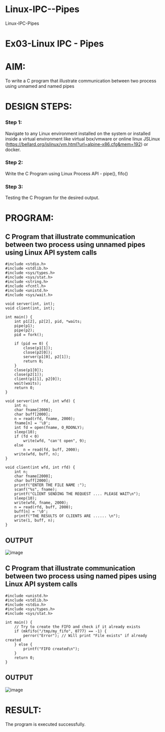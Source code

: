# Linux-IPC--Pipes
Linux-IPC-Pipes


# Ex03-Linux IPC - Pipes

# AIM:
To write a C program that illustrate communication between two process using unnamed and named pipes

# DESIGN STEPS:

### Step 1:

Navigate to any Linux environment installed on the system or installed inside a virtual environment like virtual box/vmware or online linux JSLinux (https://bellard.org/jslinux/vm.html?url=alpine-x86.cfg&mem=192) or docker.

### Step 2:

Write the C Program using Linux Process API - pipe(), fifo()

### Step 3:

Testing the C Program for the desired output. 

# PROGRAM:

## C Program that illustrate communication between two process using unnamed pipes using Linux API system calls
```
#include <stdio.h>
#include <stdlib.h>
#include <sys/types.h> 
#include <sys/stat.h> 
#include <string.h> 
#include <fcntl.h> 
#include <unistd.h>
#include <sys/wait.h>

void server(int, int); 
void client(int, int); 

int main() { 
    int p1[2], p2[2], pid, *waits; 
    pipe(p1); 
    pipe(p2); 
    pid = fork(); 

    if (pid == 0) { 
        close(p1[1]); 
        close(p2[0]); 
        server(p1[0], p2[1]); 
        return 0;
    } 
    close(p1[0]); 
    close(p2[1]); 
    client(p1[1], p2[0]); 
    wait(waits); 
    return 0; 
} 

void server(int rfd, int wfd) { 
    int n; 
    char fname[2000]; 
    char buff[2000];
    n = read(rfd, fname, 2000);
    fname[n] = '\0';
    int fd = open(fname, O_RDONLY);
    sleep(10); 
    if (fd < 0) 
        write(wfd, "can't open", 9); 
    else 
        n = read(fd, buff, 2000); 
    write(wfd, buff, n); 
}

void client(int wfd, int rfd) {
    int n; 
    char fname[2000];
    char buff[2000];
    printf("ENTER THE FILE NAME :");
    scanf("%s", fname);
    printf("CLIENT SENDING THE REQUEST .... PLEASE WAIT\n");
    sleep(10);
    write(wfd, fname, 2000);
    n = read(rfd, buff, 2000);
    buff[n] = '\0';
    printf("THE RESULTS OF CLIENTS ARE ...... \n"); 
    write(1, buff, n);
}

```
## OUTPUT
![image](https://github.com/user-attachments/assets/58c14182-f297-486a-a6f5-b47a9a5f5081)


## C Program that illustrate communication between two process using named pipes using Linux API system calls
```
#include <unistd.h>
#include <stdlib.h>
#include <stdio.h>
#include <sys/types.h>
#include <sys/stat.h>

int main() {
    // Try to create the FIFO and check if it already exists
    if (mkfifo("/tmp/my_fifo", 0777) == -1) {
        perror("Error"); // Will print "File exists" if already created
    } else {
        printf("FIFO created\n");
    }
    return 0;
}

```


## OUTPUT
![image](https://github.com/user-attachments/assets/58246ca4-f93f-4aa5-af50-077393447f01)



# RESULT:
The program is executed successfully.
